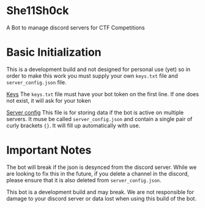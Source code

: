 # She11Sh0ck
A Bot to manage discord servers for CTF Competitions

# Basic Initialization
This is a development build and not designed for personal use (yet) so in order to make this work you must supply your own `keys.txt` file and `server_config.json` file.

<u>Keys</u>
The `keys.txt` file must have your bot token on the first line. If one does not exist, it will ask for your token

<u>Server config</u>
This file is for storing data if the bot is active on multiple servers. It muse be called `server_config.json` and contain a single pair of curly brackets `{}`. It will fill up automatically with use.

# Important Notes
The bot will break if the json is desynced from the discord server. While we are looking to fix this in the future, if you delete a channel in the discord, please ensure that it is also deleted from `server_config.json`. 

This bot is a development build and may break. We are not responsible for damage to your discord server or data lost when using this build of the bot.
